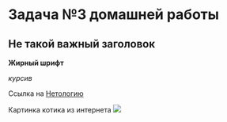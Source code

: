 # Задача №3 домашней работы

## Не такой важный заголовок

**Жирный шрифт**

_курсив_

Ссылка на [Нетологию](https://netology.ru/)

Картинка котика из интернета ![](https://klike.net/uploads/posts/2020-03/1583661577_34.jpg)

